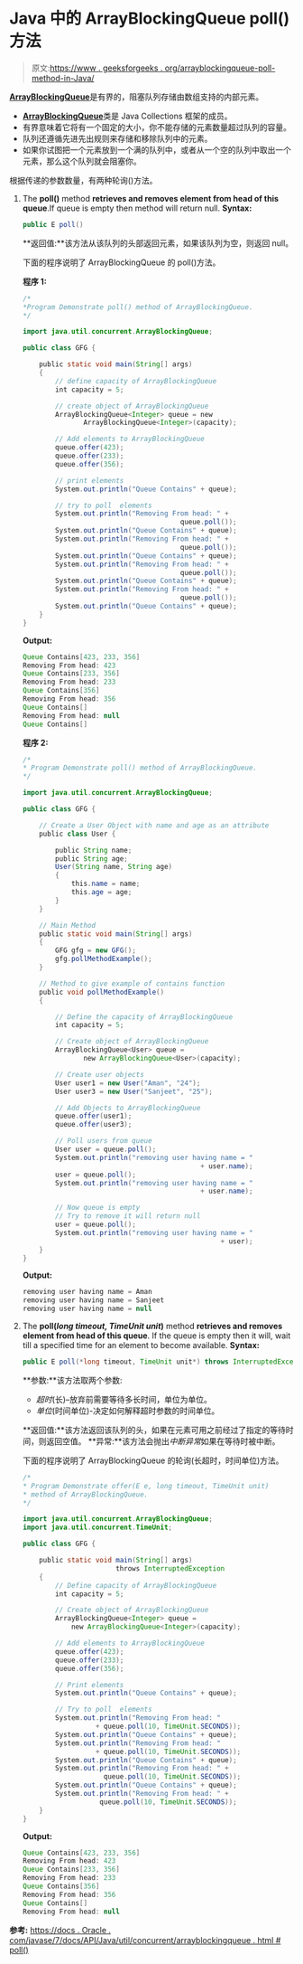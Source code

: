 # Java 中的 ArrayBlockingQueue poll()方法

> 原文:[https://www . geeksforgeeks . org/arrayblockingqueue-poll-method-in-Java/](https://www.geeksforgeeks.org/arrayblockingqueue-poll-method-in-java/)

[**ArrayBlockingQueue**](https://www.geeksforgeeks.org/arrayblockingqueue-class-in-java/)是有界的，阻塞队列存储由数组支持的内部元素。

*   [**ArrayBlockingQueue**](https://www.geeksforgeeks.org/arrayblockingqueue-class-in-java/)类是 Java Collections 框架的成员。
*   有界意味着它将有一个固定的大小，你不能存储的元素数量超过队列的容量。
*   队列还遵循先进先出规则来存储和移除队列中的元素。
*   如果你试图把一个元素放到一个满的队列中，或者从一个空的队列中取出一个元素，那么这个队列就会阻塞你。

根据传递的参数数量，有两种轮询()方法。

1.  The **poll()** method **retrieves and removes element from head of this queue**.If queue is empty then method will return null.
    **Syntax:**

    ```java
    public E poll()
    ```

    **返回值:**该方法从该队列的头部返回元素，如果该队列为空，则返回 null。

    下面的程序说明了 ArrayBlockingQueue 的 poll()方法。

    **程序 1:**

    ```java
    /*
    *Program Demonstrate poll() method of ArrayBlockingQueue.
    */

    import java.util.concurrent.ArrayBlockingQueue;

    public class GFG {

        public static void main(String[] args)
        {
            // define capacity of ArrayBlockingQueue
            int capacity = 5;

            // create object of ArrayBlockingQueue
            ArrayBlockingQueue<Integer> queue = new 
                   ArrayBlockingQueue<Integer>(capacity);

            // Add elements to ArrayBlockingQueue
            queue.offer(423);
            queue.offer(233);
            queue.offer(356);

            // print elements
            System.out.println("Queue Contains" + queue);

            // try to poll  elements
            System.out.println("Removing From head: " + 
                                           queue.poll());
            System.out.println("Queue Contains" + queue);
            System.out.println("Removing From head: " + 
                                           queue.poll());
            System.out.println("Queue Contains" + queue);
            System.out.println("Removing From head: " + 
                                           queue.poll());
            System.out.println("Queue Contains" + queue);
            System.out.println("Removing From head: " + 
                                           queue.poll());
            System.out.println("Queue Contains" + queue);
        }
    }
    ```

    **Output:**

    ```java
    Queue Contains[423, 233, 356]
    Removing From head: 423
    Queue Contains[233, 356]
    Removing From head: 233
    Queue Contains[356]
    Removing From head: 356
    Queue Contains[]
    Removing From head: null
    Queue Contains[]

    ```

    **程序 2:**

    ```java
    /*
    * Program Demonstrate poll() method of ArrayBlockingQueue.
    */

    import java.util.concurrent.ArrayBlockingQueue;

    public class GFG {

        // Create a User Object with name and age as an attribute
        public class User {

            public String name;
            public String age;
            User(String name, String age)
            {
                this.name = name;
                this.age = age;
            }
        }

        // Main Method
        public static void main(String[] args)
        {
            GFG gfg = new GFG();
            gfg.pollMethodExample();
        }

        // Method to give example of contains function
        public void pollMethodExample()
        {

            // Define the capacity of ArrayBlockingQueue
            int capacity = 5;

            // Create object of ArrayBlockingQueue
            ArrayBlockingQueue<User> queue = 
                   new ArrayBlockingQueue<User>(capacity);

            // Create user objects
            User user1 = new User("Aman", "24");
            User user3 = new User("Sanjeet", "25");

            // Add Objects to ArrayBlockingQueue
            queue.offer(user1);
            queue.offer(user3);

            // Poll users from queue
            User user = queue.poll();
            System.out.println("removing user having name = "
                                                + user.name);
            user = queue.poll();
            System.out.println("removing user having name = "
                                                + user.name);

            // Now queue is empty
            // Try to remove it will return null
            user = queue.poll();
            System.out.println("removing user having name = "
                                                     + user);
        }
    }
    ```

    **Output:**

    ```java
    removing user having name = Aman
    removing user having name = Sanjeet
    removing user having name = null

    ```

2.  The **poll(*long timeout, TimeUnit unit*)** method **retrieves and removes element from head of this queue**. If the queue is empty then it will, wait till a specified time for an element to become available.
    **Syntax:**

    ```java
    public E poll(*long timeout, TimeUnit unit*) throws InterruptedException
    ```

    **参数:**该方法取两个参数:

    *   *超时*(长)–放弃前需要等待多长时间，单位为单位。
    *   *单位*(时间单位)-决定如何解释超时参数的时间单位。

    **返回值:**该方法返回该队列的头，如果在元素可用之前经过了指定的等待时间，则返回空值。
    **异常:**该方法会抛出*中断异常*如果在等待时被中断。

    下面的程序说明了 ArrayBlockingQueue 的轮询(长超时，时间单位)方法。

    ```java
    /*
    * Program Demonstrate offer(E e, long timeout, TimeUnit unit)
    * method of ArrayBlockingQueue.
    */

    import java.util.concurrent.ArrayBlockingQueue;
    import java.util.concurrent.TimeUnit;

    public class GFG {

        public static void main(String[] args) 
                           throws InterruptedException
        {
            // Define capacity of ArrayBlockingQueue
            int capacity = 5;

            // Create object of ArrayBlockingQueue
            ArrayBlockingQueue<Integer> queue = 
                new ArrayBlockingQueue<Integer>(capacity);

            // Add elements to ArrayBlockingQueue
            queue.offer(423);
            queue.offer(233);
            queue.offer(356);

            // Print elements
            System.out.println("Queue Contains" + queue);

            // Try to poll  elements
            System.out.println("Removing From head: " 
                      + queue.poll(10, TimeUnit.SECONDS));
            System.out.println("Queue Contains" + queue);
            System.out.println("Removing From head: " 
                      + queue.poll(10, TimeUnit.SECONDS));
            System.out.println("Queue Contains" + queue);
            System.out.println("Removing From head: " + 
                        queue.poll(10, TimeUnit.SECONDS));
            System.out.println("Queue Contains" + queue);
            System.out.println("Removing From head: " + 
                       queue.poll(10, TimeUnit.SECONDS));
        }
    }
    ```

    **Output:**

    ```java
    Queue Contains[423, 233, 356]
    Removing From head: 423
    Queue Contains[233, 356]
    Removing From head: 233
    Queue Contains[356]
    Removing From head: 356
    Queue Contains[]
    Removing From head: null

    ```

**参考:**
[https://docs . Oracle . com/javase/7/docs/API/Java/util/concurrent/arrayblockingqueue . html # poll()](https://docs.oracle.com/javase/7/docs/api/java/util/concurrent/ArrayBlockingQueue.html#poll())